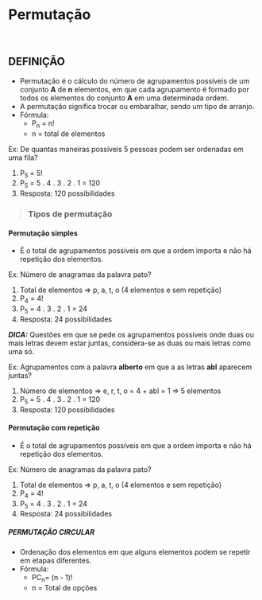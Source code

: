 # Permutação

<br>

## DEFINIÇÃO
* Permutação é o cálculo do número de agrupamentos possíveis de um conjunto **A** de **n** elementos, em que cada agrupamento é formado por todos os elementos do conjunto **A** em uma determinada ordem.
* A permutação significa trocar ou embaralhar, sendo um tipo de arranjo.
* Fórmula: 
  - P<sub>n</sub> = n!
  - n = total de elementos

Ex: De quantas maneiras possíveis 5 pessoas podem ser ordenadas em uma fila?

1. P<sub>5</sub> = 5!
2. P<sub>5</sub> = 5 . 4 . 3 . 2 . 1 = 120 
3. Resposta: 120 possibilidades

> ### Tipos de permutação

#### Permutação simples
* É o total de agrupamentos possíveis em que a ordem importa e não há repetição dos elementos.

Ex: Número de anagramas da palavra pato?  

1. Total de elementos => p, a, t, o (4 elementos e sem repetição)
2. P<sub>4</sub> = 4!
3. P<sub>5</sub> = 4 . 3 . 2 . 1 = 24
4. Resposta: 24 possibilidades

***DICA:*** Questões em que se pede os agrupamentos possíveis onde duas ou mais letras devem estar juntas, considera-se as duas ou mais letras como uma só.

Ex: Agrupamentos com a palavra **alberto** em que a as letras **abl** aparecem juntas?

1. Número de elementos => e, r, t, o = 4 + abl = 1 => 5 elementos
2. P<sub>5</sub> = 5 . 4 . 3 . 2 . 1 = 120 
3. Resposta: 120 possibilidades



#### Permutação com repetição
* É o total de agrupamentos possíveis em que a ordem importa e não há repetição dos elementos.

Ex: Número de anagramas da palavra pato?  

1. Total de elementos => p, a, t, o (4 elementos e sem repetição)
2. P<sub>4</sub> = 4!
3. P<sub>5</sub> = 4 . 3 . 2 . 1 = 24
4. Resposta: 24 possibilidades

##### PERMUTAÇÃO CIRCULAR
* Ordenação dos elementos em que alguns elementos podem se repetir em etapas diferentes.
* Fórmula: 
  - PC<sub>n</sub>= (n - 1)!
  - n = Total de opções